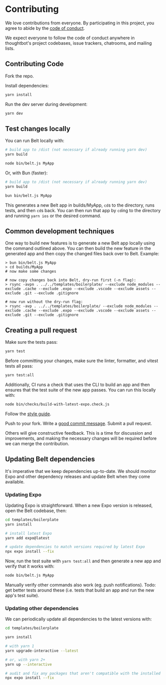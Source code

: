 # Contributing

We love contributions from everyone. By participating in this project, you agree
to abide by the [code of conduct](./CODE_OF_CONDUCT.md).

We expect everyone to follow the code of conduct anywhere in thoughtbot's
project codebases, issue trackers, chatrooms, and mailing lists.

## Contributing Code

Fork the repo.

Install dependencies:

```bash
yarn install
```

Run the dev server during development:

```bash
yarn dev
```

## Test changes locally

You can run Belt locally with:

```bash
# build app to /dist (not necessary if already running yarn dev)
yarn build

node bin/belt.js MyApp
```

Or, with Bun (faster):

```bash
# build app to /dist (not necessary if already running yarn dev)
yarn build

bun bin/belt.js MyApp
```

This generates a new Belt app in builds/MyApp, `cd`s to the directory, runs tests, and then `cd`s back. You can then run that app by `cd`ing to the directory and running `yarn ios` or the desired command.

## Common development techniques

One way to build new features is to generate a new Belt app locally using the command outlined above. You can then build the new feature in the generated app and then copy the changed files back over to Belt. Example:

```
> bun bin/belt.js MyApp
> cd builds/MyApp
# now make some changes

# now copy changes back into Belt, dry-run first (-n flag):
> rsync -avpn . ../../templates/boilerplate/ --exclude node_modules --exclude .cache --exclude .expo --exclude .vscode --exclude assets --exclude .git --exclude .gitignore

# now run without the dry-run flag:
> rsync -avp . ../../templates/boilerplate/ --exclude node_modules --exclude .cache --exclude .expo --exclude .vscode --exclude assets --exclude .git --exclude .gitignore
```

## Creating a pull request

Make sure the tests pass:

```bash
yarn test
```

Before committing your changes, make sure the linter, formatter, and vitest tests all pass:

```bash
yarn test:all
```

Additionally, CI runs a check that uses the CLI to build an app and then ensures that the test suite of the new app passes. You can run this locally with:

```bash
node bin/checks/build-with-latest-expo.check.js
```

Follow the [style guide][style].

[style]: https://github.com/thoughtbot/guides

Push to your fork. Write a [good commit message][commit]. Submit a pull request.

[commit]: http://tbaggery.com/2008/04/19/a-note-about-git-commit-messages.html

Others will give constructive feedback. This is a time for discussion and
improvements, and making the necessary changes will be required before we can
merge the contribution.

## Updating Belt dependencies

It's imperative that we keep dependencies up-to-date. We should monitor Expo and other dependency releases and update Belt when they come available.

### Updating Expo

Updating Expo is straightforward. When a new Expo version is released, open the Belt codebase, then:

```bash
cd templates/boilerplate
yarn install

# install latest Expo
yarn add expo@latest

# update dependencies to match versions required by latest Expo
npx expo install --fix
```

Now, run the test suite with `yarn test:all` and then generate a new app and verify that it works with:

```bash
node bin/belt.js MyApp
```

Manually verify other commands also work (eg. push notifications). Todo: get better tests around these (i.e. tests that build an app and run the new app's test suite).

### Updating other dependencies

We can periodically update all dependencies to the latest versions with:

```bash
cd templates/boilerplate

yarn install

# with yarn 1
yarn upgrade-interactive --latest

# or, with yarn 2+
yarn up --interactive

# audit and fix any packages that aren't compatible with the installed Expo
npx expo install --fix
```
